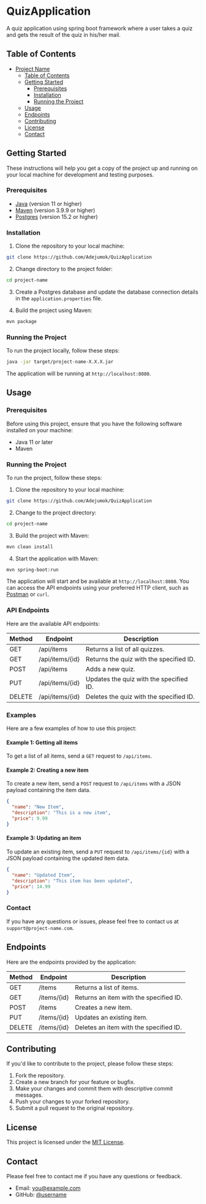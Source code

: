 # QuizApplication
A quiz application using spring boot framework where a user takes a quiz and gets the result of the quiz in his/her mail.

## Table of Contents

- [Project Name](#project-name)
  - [Table of Contents](#table-of-contents)
  - [Getting Started](#getting-started)
    - [Prerequisites](#prerequisites)
    - [Installation](#installation)
    - [Running the Project](#running-the-project)
  - [Usage](#usage)
  - [Endpoints](#endpoints)
  - [Contributing](#contributing)
  - [License](#license)
  - [Contact](#contact)

## Getting Started

These instructions will help you get a copy of the project up and running on your local machine for development and testing purposes.

### Prerequisites

- [Java](https://www.java.com/) (version 11 or higher)
- [Maven](https://maven.apache.org/) (version 3.9.9 or higher)
- [Postgres](https://www.postgresql.org/) (version 15.2 or higher)

### Installation

1. Clone the repository to your local machine:

```bash
git clone https://github.com/Adejumok/QuizApplication
```

2. Change directory to the project folder:

```bash
cd project-name
```

3. Create a Postgres database and update the database connection details in the `application.properties` file.

4. Build the project using Maven:

```bash
mvn package
```

### Running the Project

To run the project locally, follow these steps:

```bash
java -jar target/project-name-X.X.X.jar
```

The application will be running at `http://localhost:8080`.


## Usage

### Prerequisites

Before using this project, ensure that you have the following software installed on your machine:

- Java 11 or later
- Maven

### Running the Project

To run the project, follow these steps:

1. Clone the repository to your local machine:

```bash
git clone https://github.com/Adejumok/QuizApplication
```

2. Change to the project directory:

```bash
cd project-name
```

3. Build the project with Maven:

```bash
mvn clean install
```

4. Start the application with Maven:

```bash
mvn spring-boot:run
```

The application will start and be available at `http://localhost:8080`. You can access the API endpoints using your preferred HTTP client, such as [Postman](https://www.postman.com/) or `curl`.

### API Endpoints

Here are the available API endpoints:

| Method | Endpoint | Description |
| ------ | -------- | ----------- |
| GET    | /api/items | Returns a list of all quizzes. |
| GET    | /api/items/{id} | Returns the quiz with the specified ID. |
| POST   | /api/items | Adds a new quiz. |
| PUT    | /api/items/{id} | Updates the quiz with the specified ID. |
| DELETE | /api/items/{id} | Deletes the quiz with the specified ID. |

### Examples

Here are a few examples of how to use this project:

#### Example 1: Getting all items

To get a list of all items, send a `GET` request to `/api/items`.

#### Example 2: Creating a new item

To create a new item, send a `POST` request to `/api/items` with a JSON payload containing the item data.

```json
{
  "name": "New Item",
  "description": "This is a new item",
  "price": 9.99
}
```

#### Example 3: Updating an item

To update an existing item, send a `PUT` request to `/api/items/{id}` with a JSON payload containing the updated item data.

```json
{
  "name": "Updated Item",
  "description": "This item has been updated",
  "price": 14.99
}
```

### Contact

If you have any questions or issues, please feel free to contact us at `support@project-name.com`.
## Endpoints

Here are the endpoints provided by the application:

| Method | Endpoint | Description |
| ------ | -------- | ----------- |
| GET    | /items   | Returns a list of items. |
| GET    | /items/{id} | Returns an item with the specified ID. |
| POST   | /items   | Creates a new item. |
| PUT    | /items/{id} | Updates an existing item. |
| DELETE | /items/{id} | Deletes an item with the specified ID. |

## Contributing

If you'd like to contribute to the project, please follow these steps:

1. Fork the repository.
2. Create a new branch for your feature or bugfix.
3. Make your changes and commit them with descriptive commit messages.
4. Push your changes to your forked repository.
5. Submit a pull request to the original repository.

## License

This project is licensed under the [MIT License](LICENSE).

## Contact

Please feel free to contact me if you have any questions or feedback.

- Email: [you@example.com](mailto:you@example.com)
- GitHub: [@username](https://github.com/username)
